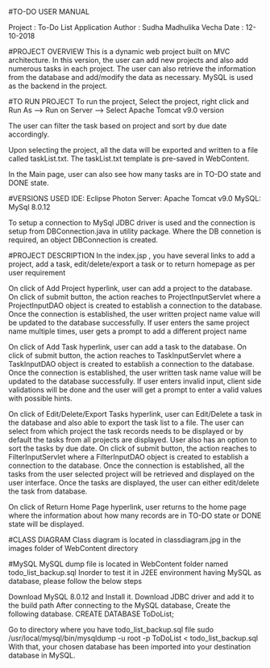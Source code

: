 
#TO-DO USER MANUAL


Project :  To-Do List Application
Author : Sudha Madhulika Vecha
Date   : 12-10-2018

#PROJECT OVERVIEW
This is a dynamic web project built on MVC architecture. In this version, the user can add new projects and also add numerous tasks in each project. The user can also retrieve the information from the database and add/modify the data as necessary. MySQL is used as the backend in the project.

#TO RUN PROJECT 
To run the project, Select the project, right click and Run As --> Run on Server --> Select Apache Tomcat v9.0 version


The user can filter the task based on project and sort by due date accordingly.

Upon selecting the project, all the data will be exported and written to a file called taskList.txt. The taskList.txt template is pre-saved in WebContent.

In the Main page, user can also see how many tasks are in TO-DO state and DONE state.

#VERSIONS USED
IDE: Eclipse Photon
Server: Apache Tomcat v9.0
MySQL: MySql 8.0.12

To setup a connection to MySql JDBC driver is used and the connection is setup from DBConnection.java in utility package.
Where the DB connetion is required, an object DBConnection is created.

#PROJECT DESCRIPTION 
In the index.jsp , you have several links to add a project, add a task, edit/delete/export a task or to return homepage as
per user requirement

On click of Add Project hyperlink, user can add a project to the database. 
On click of submit button, the action reaches to ProjectInputServlet where a ProjectInputDAO object is created to establish a connection to the database. Once the connection is established, the user written project name value will be updated to the database successfully. If user enters the same project name multiple times, user gets a prompt to add a different project name

On click of Add Task hyperlink, user can add a task to the database. 
On click of submit button, the action reaches to TaskInputServlet where a TaskInputDAO object is created to establish a connection to the database. Once the connection is established, the user written task name value will be updated to the database successfully. If user enters invalid input, client side validations will be done and the user will get a prompt to enter a valid values with possible hints.

On click of Edit/Delete/Export Tasks hyperlink, user can Edit/Delete a task in the database and also able to export the task list to a file. The user can select from which project the task records needs to be displayed or by default the tasks from all projects are displayed. User also has an option to sort the tasks by due date. On click of submit button, the action reaches to FilterInputServlet where a FilterInputDAO object is created to establish a connection to the database. Once the connection is established, all the tasks from the user selected project will be retrieved and displayed on the user interface. Once the tasks are displayed, the user can either edit/delete the task from database.

On click of Return Home Page hyperlink, user returns to the home page where the information about how many records are in TO-DO state or DONE state will be displayed.

#CLASS DIAGRAM
Class diagram is located in classdiagram.jpg in the images folder of WebContent directory

#MySQL
MySQL dump file is located in WebContent folder named todo_list_backup.sql 
Inorder to test it in J2EE environment having MySQL as database, please follow the below steps

Download MySQL 8.0.12 and Install it. Download JDBC driver and add it to the build path
After connecting to the MySQL database, Create the following database.
CREATE DATABASE ToDoList;

Go to directory where you have todo_list_backup.sql file
sudo /usr/local/mysql/bin/mysqldump -u root -p ToDoList < todo_list_backup.sql
With that, your chosen database has been imported into your destination database in MySQL.



